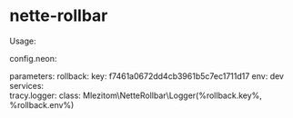# nette-rollbar

Usage:

config.neon:

parameters:
	rollback:
		key: f7461a0672dd4cb3961b5c7ec1711d17
		env: dev
services:	
	tracy.logger:
		class: Mlezitom\NetteRollbar\Logger(%rollback.key%, %rollback.env%)

